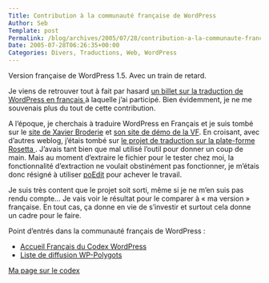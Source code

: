 ```yaml
--- 
Title: Contribution à la communauté française de WordPress
Author: Seb
Template: post
Permalink: /blog/archives/2005/07/28/contribution-a-la-communaute-francaise-de-wordpress
Date: 2005-07-28T06:26:35+00:00
Categories: Divers, Traductions, Web, WordPress
--- 
```


Version française de WordPress 1.5. Avec un train de retard.

<!--more-->

Je viens de retrouver tout à fait par hasard [un billet sur la traduction de WordPress en français ][1] à laquelle j&rsquo;ai participé. Bien évidemment, je ne me souvenais plus du tout de cette contribution.

A l&rsquo;époque, je cherchais à traduire WordPress en Français et je suis tombé sur le [site de Xavier Broderie][2] et [son site de démo de la VF][3]. En croisant, avec d&rsquo;autres weblog, j&rsquo;étais tombé sur [le projet de traduction sur la plate-forme Rosetta ][4]. J&rsquo;avais tant bien que mal utilisé l&rsquo;outil pour donner un coup de main. Mais au moment d&rsquo;extraire le fichier pour le tester chez moi, la fonctionnalité d&rsquo;extraction ne voulait obstinément pas fonctionner, je m&rsquo;étais donc résigné à utiliser [poEdit][5] pour achever le travail.

Je suis très content que le projet soit sorti, même si je ne m&rsquo;en suis pas rendu compte&#8230; Je vais voir le résultat pour le comparer à &laquo;&nbsp;ma version&nbsp;&raquo; française. En tout cas, ça donne en vie de s&rsquo;investir et surtout cela donne un cadre pour le faire.

Point d&rsquo;entrés dans la communauté français de WordPress :

*   [Accueil Français du Codex WordPress][6]
*   [Liste de diffusion WP-Polygots][7]

[Ma page sur le codex][8]

 [1]: http://xavier.borderie.net/wp-fr/?p=35
 [2]: http://xavier.borderie.net/blog/
 [3]: http://xavier.borderie.net/wp-fr
 [4]: https://launchpad.ubuntu.com/rosetta/products/wordpress/wordpress-1.5
 [5]: http://www.poedit.org/
 [6]: http://codex.wordpress.org/fr:Main_Page
 [7]: http://comox.textdrive.com/pipermail/wp-polyglots/
 [8]: http://codex.wordpress.org/User:SebErard